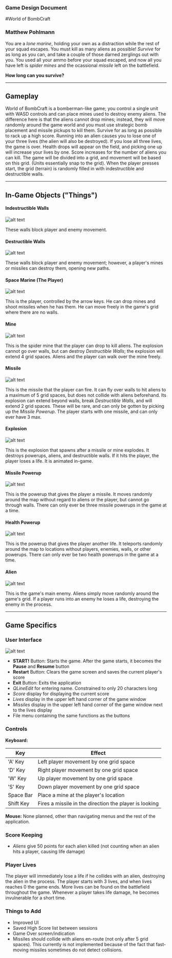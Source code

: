 ### Game Design Document

#World of BombCraft

### Matthew Pohlmann

You are a _lone marine_, holding your own as a distraction while the rest of your squad escapes. You must kill as many aliens as possible! _Survive_ for as long as you can, and take a couple
of those darned zerglings out with you. You used all your ammo before your squad escaped, and now all you have left is _spider mines_ and the ocassional _missile_ left on the battlefield.

**How long can you survive?**

----

## Gameplay
World of BombCraft is a bomberman-like game; you control a single unit with WASD controls and can place mines used to destroy enemy aliens. The difference here is that the aliens cannot
drop mines; instead, they will move randomly around the game world and you must use strategic bomb placement and missile pickups to kill them. Survive for as long as possible to rack up a high score.
Running into an alien causes you to lose one of your three lives (the alien will also be destroyed). If you lose all three lives, the game is over. Health drops will appear on the field, and picking
one up will increase your lives by one. Score increases for the number of aliens you can kill. The game will be divided into a grid, and movement will be based on this grid. (Units essentially snap
to the grid). When the player presses start, the grid (terrain) is randomly filled in with indestructible and destructible walls.

----

## In-Game Objects ("Things")

#### Indestructible Walls
![alt text](/GamePictures/wall.png "Indestructible Wall")

These walls block player and enemy movement.

#### Destructible Walls
![alt text](/GamePictures/wall_cracked.png "Destructible Wall")

These walls block player and enemy movement; however, a player's mines or missiles can destroy them, opening new paths.

#### Space Marine (The Player)
![alt text](/GamePictures/marine_down.png "Space Marine")

This is the player, controlled by the arrow keys. He can drop mines and shoot missiles when he has them. He can move freely in the game's grid where there are no walls.

#### Mine
![alt text](/GamePictures/spiderMine.png "Mine")

This is the spider mine that the player can drop to kill aliens. The explosion cannot go over walls, but can destroy _Destructible Walls_; the explosion will extend 4 grid spaces. Aliens and the player 
can walk over the mine freely.

#### Missile
![alt text](/GamePictures/missile.png "Missile")

This is the missile that the player can fire. It can fly over walls to hit aliens to a maximum of 5 grid spaces, but does not collide with aliens beforehand. Its explosion can extend beyond walls, break _Destructible Walls_, and will extend 2 grid spaces. These will be rare, 
and can only be gotten by picking up the _Missile Powerup_. The player starts with one missile, and can only ever have 3 max.

#### Explosion
![alt text](/GamePictures/explosion3.png "Explosion")

This is the explosion that spawns after a missile or mine explodes. It destroys powerups, aliens, and destructible walls. If it hits the player, the player loses a life. It is animated in-game.

#### Missile Powerup
![alt text](/GamePictures/powerup.png "Missile Powerup")

This is the powerup that gives the player a missile. It moves randomly around the map without regard to aliens or the player, but cannot go through walls. There can only ever be three missile powerups
in the game at a time.

#### Health Powerup
![alt text](/GamePictures/health.png "Health Powerup")

This is the powerup that gives the player another life. It teleports randomly around the map to locations without players, enemies, walls, or other powerups. There can only ever be two health powerups
in the game at a time.

#### Alien
![alt text](/GamePictures/zergling_right.png "Alien")

This is the game's main enemy. Aliens simply move randomly around the game's grid. If a player runs into an enemy he loses a life, destroying the enemy in the process.

----

## Game Specifics

### User Interface
![alt text](/GamePictures/UI.png "UI")

 + **START!** Button: Starts the game. After the game starts, it becomes the **Pause** and **Resume** button
 + **Restart** Button: Clears the game screen and saves the current player's score
 + **Exit** Button: Exits the application
 + _QLineEdit_ for entering name. Constrained to only 20 characters long
 + _Score_ display for displaying the current score
 + _Lives_ display in the upper left hand corner of the game window
 + _Missiles_ display in the upper left hand corner of the game window next to the lives display
 + File menu containing the same functions as the buttons
 

### Controls
**Keyboard:**

| Key           | Effect                                                  |
| ------------- | ------------------------------------------------------- |
| 'A' Key       | Left player movement by one grid space                  |
| 'D' Key       | Right player movement by one grid space                 |
| 'W' Key       | Up player movement by one grid space                    |
| 'S' Key       | Down player movement by one grid space                  |
| Space Bar     | Place a mine at the player's location                   |
| Shift Key     | Fires a missile in the direction the player is looking  |

**Mouse:**
None planned, other than navigating menus and the rest of the application.

### Score Keeping
  + _Aliens_ give 50 points for each alien killed (not counting when an alien hits a player, causing life damage)
  
### Player Lives
The player will immediately lose a life if he collides with an alien, destroying the alien in the process. The player starts with 3 lives, and when lives reaches 0 the game ends. More lives can be found
on the battlefield throughout the game. Whenever a player takes life damage, he becomes invulnerable for a short time.


### Things to Add
  + Improved UI
  + Saved High Score list between sessions
  + Game Over screen/indication
  + Missiles should collide with aliens en-route (not only after 5 grid spaces). This currently is not implemented because of the fact that fast-moving missiles sometimes do not detect collisions.
